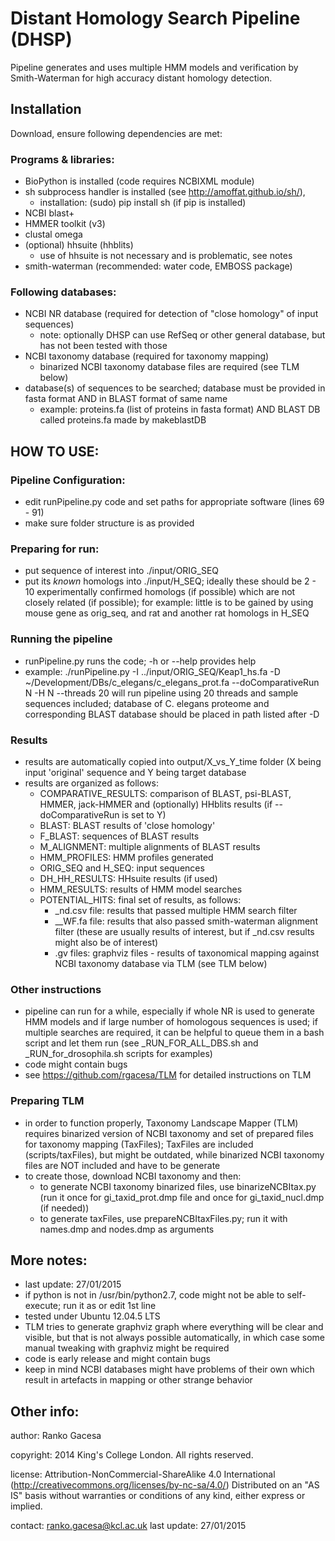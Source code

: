 Distant Homology Search Pipeline (DHSP)
======================================================

Pipeline generates and uses multiple HMM models and verification by Smith-Waterman for high 
accuracy distant homology detection. 

## Installation
Download, ensure following dependencies are met: 

### Programs & libraries:
- BioPython is installed (code requires NCBIXML module)
- sh subprocess handler is installed (see http://amoffat.github.io/sh/), 
   - installation: (sudo) pip install sh (if pip is installed)
- NCBI blast+
- HMMER toolkit (v3)
- clustal omega
- (optional) hhsuite (hhblits)
   - use of hhsuite is not necessary and is problematic, see notes
- smith-waterman (recommended: water code, EMBOSS package)

### Following databases:
- NCBI NR database (required for detection of "close homology" of input sequences)
   - note: optionally DHSP can use RefSeq or other general database, but has not been tested with those
- NCBI taxonomy database (required for taxonomy mapping)
   - binarized NCBI taxonomy database files are required (see TLM below)
- database(s) of sequences to be searched; database must be provided in fasta format AND in BLAST format of same name
   - example: proteins.fa (list of proteins in fasta format) AND BLAST DB called proteins.fa made by makeblastDB

## HOW TO USE: 
### Pipeline Configuration:
- edit runPipeline.py code and set paths for appropriate software (lines 69 - 91)
- make sure folder structure is as provided 

### Preparing for run: 
- put sequence of interest into ./input/ORIG_SEQ
- put its _known_ homologs into ./input/H_SEQ; ideally these should be 2 - 10 experimentally confirmed homologs (if possible) which are not closely related (if possible); for example: little is to be gained by using mouse gene as orig_seq, and rat and another rat homologs in H_SEQ

### Running the pipeline
- runPipeline.py runs the code; -h or --help provides help
- example: ./runPipeline.py -I ../input/ORIG_SEQ/Keap1_hs.fa -D ~/Development/DBs/c_elegans/c_elegans_prot.fa --doComparativeRun N -H N --threads 20 will run pipeline using 20 threads and sample sequences included; database of C. elegans proteome and corresponding BLAST database should be placed in path listed after -D

### Results
- results are automatically copied into output/X_vs_Y_time folder (X being input 'original' sequence and Y being target database
- results are organized as follows: 
	- COMPARATIVE_RESULTS: comparison of BLAST, psi-BLAST, HMMER, jack-HMMER and (optionally) HHblits results (if --doComparativeRun is set to Y)
	- BLAST: BLAST results of 'close homology'
	- F_BLAST: sequences of BLAST results
	- M_ALIGNMENT: multiple alignments of BLAST results
	- HMM_PROFILES: HMM profiles generated
	- ORIG_SEQ and H_SEQ: input sequences
	- DH_HH_RESULTS: HHsuite results (if used)
	- HMM_RESULTS: results of HMM model searches
	- POTENTIAL_HITS: final set of results, as follows: 
		- <name>_nd.csv file: results that passed multiple HMM search filter
		- <name>__WF.fa file: results that also passed smith-waterman alignment filter (these are usually results of interest, but if _nd.csv results might also be of interest)
		- .gv files: graphviz files - results of taxonomical mapping against NCBI taxonomy database via TLM (see TLM below)

### Other instructions
- pipeline can run for a while, especially if whole NR is used to generate HMM models and if large number of homologous sequences is used; if multiple searches are required, it can be helpful to queue them in a bash script and let them run (see _RUN_FOR_ALL_DBS.sh and _RUN_for_drosophila.sh scripts for examples)
- code might contain bugs 
- see https://github.com/rgacesa/TLM for detailed instructions on TLM

### Preparing TLM
- in order to function properly, Taxonomy Landscape Mapper (TLM) requires binarized version of NCBI taxonomy and set of prepared files for taxonomy mapping (TaxFiles); TaxFiles are included (scripts/taxFiles), but might be outdated, while binarized NCBI taxonomy files are NOT included and have to be generate
- to create those, download NCBI taxonomy and then: 
	- to generate NCBI taxonomy binarized files, use binarizeNCBItax.py (run it once for gi_taxid_prot.dmp file and once for gi_taxid_nucl.dmp (if needed))
	- to generate taxFiles, use prepareNCBItaxFiles.py; run it with names.dmp and nodes.dmp as arguments

## More notes: 
- last update: 27/01/2015
- if python is not in /usr/bin/python2.7, code might not be able to self-execute; run it as <python> <codename> or edit 1st line
- tested under Ubuntu 12.04.5 LTS
- TLM tries to generate graphviz graph where everything will be clear and visible, but that is not always possible automatically, in which case some manual tweaking with graphviz might be required
- code is early release and might contain bugs
- keep in mind NCBI databases might have problems of their own which result in artefacts in mapping or other strange behavior

## Other info: 
author: Ranko Gacesa

copyright: 2014 King's College London. All rights reserved.

license: Attribution-NonCommercial-ShareAlike 4.0 International (http://creativecommons.org/licenses/by-nc-sa/4.0/)
        Distributed on an "AS IS" basis without warranties or conditions of any kind, either express or implied.        

contact: ranko.gacesa@kcl.ac.uk
last update: 27/01/2015
